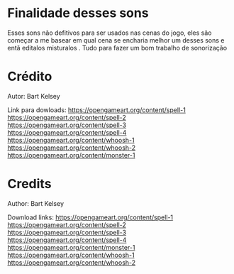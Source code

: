 # Finalidade desses sons

Esses sons não defitivos para ser usados nas cenas do jogo, eles são começar a me basear em qual cena se encharia melhor um desses sons e entã editalos misturalos . Tudo para fazer um bom trabalho de sonorização

# Crédito
Autor: Bart Kelsey

Link para dowloads:
https://opengameart.org/content/spell-1
https://opengameart.org/content/spell-2
https://opengameart.org/content/spell-3
https://opengameart.org/content/spell-4
https://opengameart.org/content/whoosh-1
https://opengameart.org/content/whoosh-2
https://opengameart.org/content/monster-1

# Credits
Author: Bart Kelsey

Download links:
https://opengameart.org/content/spell-1
https://opengameart.org/content/spell-2
https://opengameart.org/content/spell-3
https://opengameart.org/content/spell-4
https://opengameart.org/content/monster-1
https://opengameart.org/content/whoosh-1
https://opengameart.org/content/whoosh-2